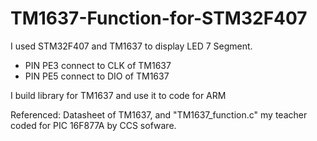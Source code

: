 # TM1637-Function-for-STM32F407

I used STM32F407 and TM1637 to display LED 7 Segment.

- PIN PE3 connect to CLK of TM1637
- PIN PE5 connect to DIO of TM1637

I build library for TM1637 and use it to code for ARM

Referenced: Datasheet of TM1637, and "TM1637_function.c" my teacher coded for PIC 16F877A by CCS sofware.
